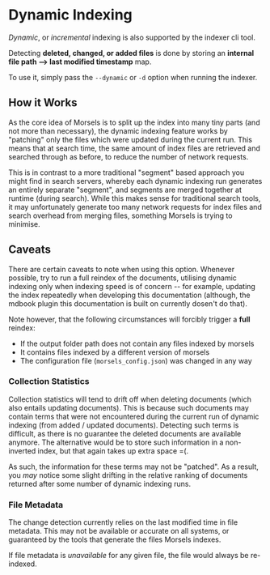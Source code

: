 # Dynamic Indexing

*Dynamic*, or *incremental* indexing is also supported by the indexer cli tool.

Detecting **deleted, changed, or added files** is done by storing an **internal file path --> last modified timestamp** map.

To use it, simply pass the `--dynamic` or `-d` option when running the indexer.

## How it Works

As the core idea of Morsels is to split up the index into many tiny parts (and not more than necessary), the dynamic indexing feature works by "patching" only the files which were updated during the current run. This means that at search time, the same amount of index files are retrieved and searched through as before, to reduce the number of network requests.

This is in contrast to a more traditional "segment" based approach you might find in search servers, whereby each dynamic indexing run generates an entirely separate "segment", and segments are merged together at runtime (during search). While this makes sense for traditional search tools, it may unfortunately generate too many network requests for index files and search overhead from merging files, something Morsels is trying to minimise.

## Caveats

There are certain caveats to note when using this option. Whenever possible, try to run a full reindex of the documents, utilising dynamic indexing only when indexing speed is of concern -- for example, updating the index repeatedly when developing this documentation (although, the mdbook plugin this documentation is built on currently dosen't do that).

Note however, that the following circumstances will forcibly trigger a **full** reindex:
- If the output folder path does not contain any files indexed by morsels
- It contains files indexed by a different version of morsels
- The configuration file (`morsels_config.json`) was changed in any way

### Collection Statistics

Collection statistics will tend to drift off when deleting documents (which also entails updating documents). This is because such documents may contain terms that were not encountered during the current run of dynamic indexing (from added / updated documents). Detecting such terms is difficult, as there is no guarantee the deleted documents are available anymore. The alternative would be to store such information in a non-inverted index, but that again takes up extra space =(.

As such, the information for these terms may not be "patched". As a result, you *may* notice some slight drifting in the relative ranking of documents returned after some number of dynamic indexing runs.

### File Metadata

The change detection currently relies on the last modified time in file metadata. This may not be available or accurate on all systems, or guaranteed by the tools that generate the files Morsels indexes.

If file metadata is *unavailable* for any given file, the file would always be re-indexed.
